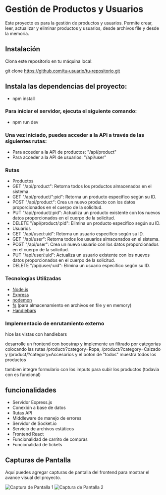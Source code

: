 
# Gestión de Productos y Usuarios

Este proyecto es  para la gestión de productos y usuarios. Permite crear, leer, actualizar y eliminar productos y usuarios, desde archivos file y desde la memoria.

## Instalación
Clona este repositorio en tu máquina local:

git clone https://github.com/tu-usuario/tu-repositorio.git

## Instala las dependencias del proyecto:

- npm install

### Para iniciar el servidor, ejecuta el siguiente comando:

- npm run dev

### Una vez iniciado, puedes acceder a la API a través de las siguientes rutas:

- Para acceder a la API de productos: "/api/product"
- Para acceder a la API de usuarios: "/api/user"
### Rutas
- Productos
 - GET "/api/product": Retorna todos los productos almacenados en el sistema.
 - GET "/api/product/":pid": Retorna un producto específico según su ID.
 - POST "/api/product": Crea un nuevo producto con los datos proporcionados en el cuerpo de la solicitud.
 - PUT "/api/product/:pid": Actualiza un producto existente con los nuevos datos proporcionados en el cuerpo de la solicitud.
 - DELETE "/api/product/:pid": Elimina un producto específico según su ID.
- Usuarios
 - GET "/api/user/:uid": Retorna un usuario específico según su ID.
 - GET "/api/user": Retorna todos los usuarios almacenados en el sistema.
 - POST "/api/user": Crea un nuevo usuario con los datos proporcionados en el cuerpo de la solicitud.
 - PUT "/api/user/:uid": Actualiza un usuario existente con los nuevos datos proporcionados en el cuerpo de la solicitud.
 - DELETE "/api/user/:uid": Elimina un usuario específico según su ID.
### Tecnologías Utilizadas
- [Node.js](https://nodejs.org/e)
- [Express](https://expressjs.com/es/)
- [nodemon](https://nodemon.io)
- [fs](https://www.fs.com) (para almacenamiento en archivos en file y en memory)
- [Handlebars](https://handlebarsjs.com)

### Implementacio de enrutamiento externo

hice las vistas con handlebars

desarrolle un frontend con boostrap y implemente un filtrado por categorias colocando las rutas /product/?category=Ropa, /product/?category=Calzado y /product/?category=Accesorios y el boton de "todos" muestra todos los productos

tambien integre formulario con los imputs para subir los productos (todavia con es funcional)

## funcionalidades

- Servidor Express.js
- Conexión a base de datos
- Rutas API
- Middleware de manejo de errores
- Servidor de Socket.io
- Servicio de archivos estáticos
- Frontend React
- Funcionalidad de carrito de compras
- Funcionalidad de tickets

## Capturas de Pantalla

Aquí puedes agregar capturas de pantalla del frontend para mostrar el avance visual del proyecto.

![Captura de Pantalla 1](ruta/a/la/imagen1.png)
![Captura de Pantalla 2](ruta/a/la/imagen2.png)